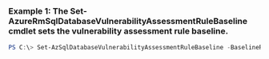 ### Example 1: The Set-AzureRmSqlDatabaseVulnerabilityAssessmentRuleBaseline cmdlet sets the vulnerability assessment rule baseline.
```powershell
PS C:\> Set-AzSqlDatabaseVulnerabilityAssessmentRuleBaseline -BaselineResult <String[][]> -DatabaseName Database01 -ResourceGroupName MyResourceGroup -RuleId <String> -ServerName s1
```

